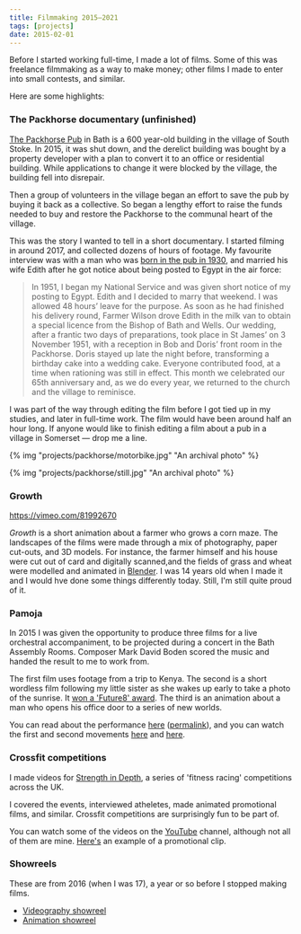 ```yaml
---
title: Filmmaking 2015–2021
tags: [projects]
date: 2015-02-01
---
```


Before I started working full-time, I made a lot of films. Some of this was freelance filmmaking as a way to make money; other films I made to enter into small contests, and similar.

Here are some highlights:

### The Packhorse documentary (unfinished)

[The Packhorse Pub](https://packhorsebath.co.uk/) in Bath is a 600 year-old building in the village of South Stoke. In 2015, it was shut down, and the derelict building was bought by a property developer with a plan to convert it to an office or residential building. While applications to change it were blocked by the village, the building fell into disrepair.

Then a group of volunteers in the village began an effort to save the pub by buying it back as a collective. So began a lengthy effort to raise the funds needed to buy and restore the Packhorse to the communal heart of the village.

This was the story I wanted to tell in a short documentary. I started filming in around 2017, and collected dozens of hours of footage. My favourite interview was with a man who was [born in the pub in 1930](https://packhorsebath.co.uk/our-story/the-packhorse-remembered/), and married his wife Edith after he got notice about being posted to Egypt in the air force:

> In 1951, I began my National Service and was given short notice of my posting to Egypt. Edith and I decided to marry that weekend. I was  allowed 48 hours’ leave for the purpose. As soon as he had finished his  delivery round, Farmer Wilson drove Edith in the milk van to obtain a  special licence from the Bishop of Bath and Wells. Our wedding, after a  frantic two days of preparations, took place in St James’ on 3 November  1951, with a reception in Bob and Doris’ front room in the Packhorse.  Doris stayed up late the night before, transforming a birthday cake into a wedding cake. Everyone contributed food, at a time when rationing was still in effect. This month we celebrated our 65th anniversary and, as we do every year, we returned to the church and the village to reminisce.

I was part of the way through editing the film before I got tied up in my studies, and later in full-time work. The film would have been around half an hour long. If anyone would like to finish editing a film about a pub in a village in Somerset — drop me a line.

{% img "projects/packhorse/motorbike.jpg" "An archival photo" %}

{% img "projects/packhorse/still.jpg" "An archival photo" %}

### Growth

https://vimeo.com/81992670

*Growth* is a short animation about a farmer who grows a corn  maze. The landscapes of the films were made through a mix of  photography, paper cut-outs, and 3D models. For instance, the farmer  himself and his house were cut out of card and digitally scanned,and the fields of grass and wheat were modelled and animated in [Blender](https://www.blender.org/). I was 14 years old when I made it and I would hve done some things differently today. Still, I'm still quite proud of it.

### Pamoja

In 2015 I was given the opportunity to produce three films for a live orchestral accompaniment, to be projected during a concert in the Bath Assembly Rooms. Composer Mark David Boden scored the music and handed the result to me to work from.

The first film uses footage from a trip to Kenya. The second is a short wordless film following my little sister as she wakes up early to take a photo of the sunrise. It [won a 'Future8' award](https://web.archive.org/web/20220203025327/https://www.theguardian.com/technology/2014/nov/18/future-8-tech-teenagers-awards). The third is an animation about a man who opens his office door to a series of new worlds.

You can read about the performance [here](https://www.bathecho.co.uk/news/education/king-edwards-students-wow-audience-bath-200-gala-concert-66261/) ([permalink](https://web.archive.org/web/20221229180743/https://www.bathecho.co.uk/news/education/king-edwards-students-wow-audience-bath-200-gala-concert-66261/)), and you can watch the first and second movements [here](https://vimeo.com/finmoorhouse/a113) and [here](https://vimeo.com/finmoorhouse/morning).

### Crossfit competitions

I made videos for [Strength in Depth](https://strengthindepth.com), a series of 'fitness racing' competitions across the UK.

I covered the events, interviewed atheletes, made animated promotional films, and similar. Crossfit competitions are surprisingly fun to be part of.

You can watch some of the videos on the [YouTube](https://www.youtube.com/channel/UCV9LKEdWKq4R2WG_-oVbjbQ/videos) channel, although not all of them are mine. [Here's](https://www.youtube.com/watch?v=aTZjUBEhdDg) an example of a promotional clip.

### Showreels

These are from 2016 (when I was 17), a year or so before I stopped making films.

- [Videography showreel](https://vimeo.com/195339953)
- [Animation showreel](https://vimeo.com/223914454)